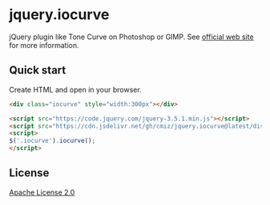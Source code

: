 # jquery.iocurve

jQuery plugin like Tone Curve on Photoshop or GIMP.
See [official web site](http://cmz.php.xdomain.jp/jquery.iocurve/) for more information.

## Quick start

Create HTML and open in your browser.
```html
<div class="iocurve" style="width:300px"></div>

<script src="https://code.jquery.com/jquery-3.5.1.min.js"></script>
<script src="https://cdn.jsdelivr.net/gh/cmiz/jquery.iocurve@latest/dist/jquery.iocurve.min.js"></script>
<script>
$('.iocurve').iocurve();
</script>
```

## License
[Apache License 2.0](https://www.apache.org/licenses/LICENSE-2.0)
